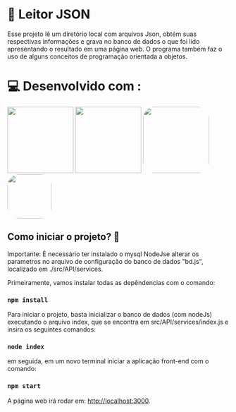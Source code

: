 # :monocle_face: Leitor JSON 

Esse projeto lê um diretório local com arquivos Json, obtém suas respectivas informações e grava no banco de dados o que foi lido apresentando o resultado em uma página web. O programa também faz o uso de alguns conceitos de programação orientada a objetos.

# :computer: Desenvolvido com :

<div>  
  <img src="https://user-images.githubusercontent.com/77861206/107676832-57368c00-6c78-11eb-9288-cd933e208229.png" width="150px">
  <img src="https://marcas-logos.net/wp-content/uploads/2020/11/MySQL-logo.png" width="150px">
  <img src="https://www.luiztools.com.br/wp-content/uploads/2020/06/reactJS.png" style="border-radius: 25px;" width="150px">
  <img src="https://upload.wikimedia.org/wikipedia/commons/thumb/9/99/Unofficial_JavaScript_logo_2.svg/480px-Unofficial_JavaScript_logo_2.svg.png" style="border-radius: 25px;" width="100px">
  
</div>

## Como iniciar o projeto? :thinking:
Importante: É necessário ter instalado o <a src="https://dev.mysql.com/downloads/installer/">mysql</a> <a src="https://nodejs.org/pt-br/download/">NodeJs</a>e alterar os parametros no arquivo de  configuração do banco de dados "bd.js", localizado em ./src/API/services.

Primeiramente, vamos instalar todas as depêndencias com o comando: 
### `npm install`

Para iniciar o projeto, basta inicializar o banco de dados (com nodeJs) executando o arquivo index, que se encontra em src/API/services/index.js e insira os seguintes comandos:

### `node index`

em seguida, em um novo terminal iniciar a aplicação front-end com o comando:

### `npm start`

A página web irá rodar em: [http://localhost:3000](http://localhost:3000).
